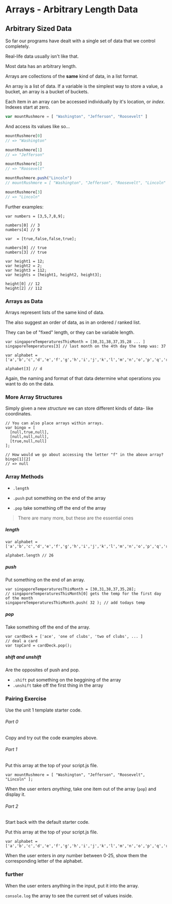 # Arrays - Arbitrary Length Data

## Arbitrary Sized Data

So far our programs have dealt with a single set of data that we control completely.

Real-life data usually isn't like that.

Most data has an arbitrary length.

Arrays are collections of the **same** kind of data, in a list format.


An array is a list of data. If a variable is the simplest way to store a value, a bucket, an array is a bucket of buckets.

Each item in an array can be accessed individually by it's location, or *index*. Indexes start at zero.


```js
var mountRushmore = [ "Washington", "Jefferson", "Roosevelt" ]
```

And access its values like so...

```js
mountRushmore[0]
// => "Washington"

mountRushmore[1]
// => "Jefferson"

mountRushmore[2]
// => "Roosevelt"

mountRushmore.push("Lincoln")
// mountRushmore = [ "Washington", "Jefferson", "Roosevelt", "Lincoln" ]

mountRushmore[3]
// => "Lincoln"

```

Further examples:
```
var numbers = [3,5,7,8,9];

numbers[0] // 3
numbers[4] // 9
```

```
var  = [true,false,false,true];

numbers[0] // true
numbers[3] // true
```

```
var height1 = 12;
var height2 = 2;
var height3 = 112;
var heights = [height1, height2, height3];

height[0] // 12
height[2] // 112
```

### Arrays as Data
Arrays represent lists of the same kind of data.

The also suggest an order of data, as in an ordered / ranked list.

They can be of "fixed" length, or they can be variable length.

```
var singaporeTemperaturesThisMonth = [30,31,38,37,35,28 ... ]
singaporeTemperatures[3] // last month on the 4th day the temp was: 37
```

```
var alphabet = ['a','b','c','d','e','f','g','h','i','j','k','l','m','n','o','p','q','r','s','t','u','v','w','x','y','z'];

alphabet[3] // d
```

Again, the naming and format of that data determine what operations you want to do on the data.


### More Array Structures

Simply given a new *structure* we can store different kinds of data- like coordinates.

```
// You can also place arrays within arrays.
var bingo = [
  [null,true,null],
  [null,null,null],
  [true,null,null]
];

// How would we go about accessing the letter "f" in the above array?
bingo[1][2]
// => null
```


### Array Methods

* `.length`

* `.push` put something on the end of the array
* `.pop` take something off the end of the array


> There are many more, but these are the essential ones

##### length

```
var alphabet = ['a','b','c','d','e','f','g','h','i','j','k','l','m','n','o','p','q','r','s','t','u','v','w','x','y','z'];

alphabet.length // 26
```

##### push

Put something on the end of an array.

```
var singaporeTemperaturesThisMonth = [30,31,38,37,35,28];
// singaporeTemperaturesThisMonth[0] gets the temp for the first day of the month
singaporeTemperaturesThisMonth.push( 32 ); // add todays temp
```

##### pop

Take something off the end of the array.

```
var cardDeck = ['ace', 'one of clubs', 'two of clubs', ... ]
// deal a card
var topCard = cardDeck.pop();
```

##### shift and unshift
Are the opposites of push and pop.

* `.shift` put something on the beggining of the array
* `.unshift` take off the first thing in the array

### Pairing Exercise
Use the unit 1 template starter code.


###### Part 0
Copy and try out the code examples above.

###### Part 1

Put this array at the top of your script.js file.
```
var mountRushmore = [ "Washington", "Jefferson", "Roosevelt", "Lincoln" ];
```

When the user enters *anything*, take one item out of the array (`pop`) and display it.

###### Part 2

Start back with the default starter code.

Put this array at the top of your script.js file.
```
var alphabet = ['a','b','c','d','e','f','g','h','i','j','k','l','m','n','o','p','q','r','s','t','u','v','w','x','y','z'];
```

When the user enters in *any* number between 0-25, show them the corresponding letter of the alphabet.

### further
When the user enters anything in the input, put it into the array.

`console.log` the array to see the current set of values inside.

